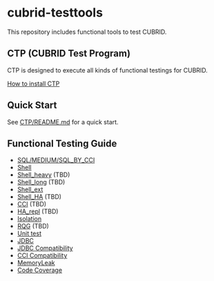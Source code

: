 # cubrid-testtools
This repository includes functional tools to test CUBRID. 

## CTP (CUBRID Test Program)

CTP is designed to execute all kinds of functional testings for CUBRID.

[How to install CTP](doc/ctp_install_guide.md)

## Quick Start
See [CTP/README.md](CTP/README.md) for a quick start.

## Functional Testing Guide 
* [SQL/MEDIUM/SQL_BY_CCI](doc/sql_guide.md)  
* [Shell](doc/shell_guide.md)
* [Shell_heavy]() (TBD)
* [Shell_long]() (TBD)
* [Shell_ext](./doc/shell_ext_guide.md)
* [Shell_HA]() (TBD)
* [CCI]() (TBD)
* [HA_repl]() (TBD)
* [Isolation](./doc/isolation_guide.md)
* [RQG]() (TBD)
* [Unit test](./doc/unittest_guide.md)
* [JDBC](./doc/jdbc_guide.md)
* [JDBC Compatibility](./doc/jdbc_compatibility_guide.md)
* [CCI Compatibility](./doc/cci_compatibility_guide.md)   
* [MemoryLeak](./doc/memoryleak_guide.md)
* [Code Coverage](./doc/code_coverage_guide.md)

